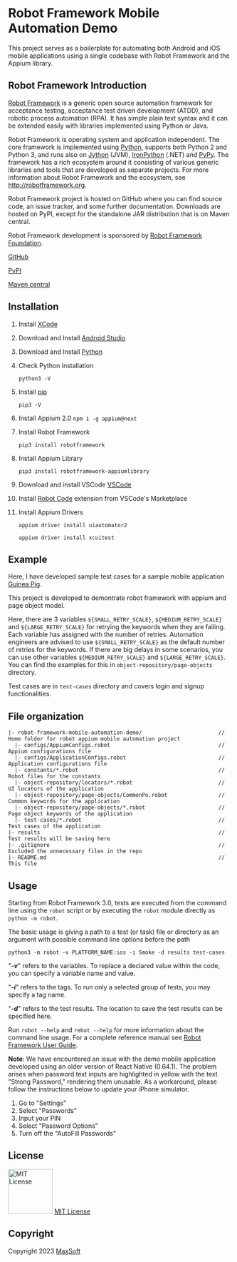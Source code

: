 # Robot Framework Mobile Automation Demo

This project serves as a boilerplate for automating both Android and iOS mobile applications using a single codebase with Robot Framework and the Appium library.

## Robot Framework Introduction
[Robot Framework](http://robotframework.org) is a generic open source
automation framework for acceptance testing, acceptance test driven
development (ATDD), and robotic process automation (RPA). It has simple plain
text syntax and it can be extended easily with libraries implemented using
Python or Java.

Robot Framework is operating system and application independent. The core
framework is implemented using [Python](http://python.org), supports both
Python 2 and Python 3, and runs also on [Jython](http://jython.org) (JVM),
[IronPython](http://ironpython.net) (.NET) and [PyPy](http://pypy.org).
The framework has a rich ecosystem around it consisting of various generic
libraries and tools that are developed as separate projects. For more
information about Robot Framework and the ecosystem, see
http://robotframework.org.

Robot Framework project is hosted on GitHub where you can find source code,
an issue tracker, and some further documentation. Downloads are hosted on PyPI, except
for the standalone JAR distribution that is on Maven central.

Robot Framework development is sponsored by [Robot Framework Foundation](http://robotframework.org/foundation).

[GitHub](https://github.com/robotframework/robotframework)

[PyPI](https://pypi.python.org/pypi/robotframework)

[Maven central](http://search.maven.org/#search%7Cga%7C1%7Ca%3Arobotframework)

## Installation
1. Install [XCode](https://apps.apple.com/us/app/xcode/id497799835?mt=12 "XCode")

2. Download and Install [Android Studio](https://developer.android.com/codelabs/basic-android-kotlin-compose-install-android-studio "Android Studio")

3. Download and Install [Python](https://www.python.org/downloads/ "Python")

4. Check Python installation

    `python3 -V`

5. Install [pip](https://pip.pypa.io/ "pip")

    `pip3 -V`

6. Install Appium 2.0
    `npm i -g appium@next`

7. Install Robot Framework

    `pip3 install robotframework`
    
8. Install Appium Library

    `pip3 install robotframework-appiumlibrary`
    
9. Download and install VSCode [VSCode](https://code.visualstudio.com/docs/?dv=osx "VSCode")

10. Install [Robot Code](https://marketplace.visualstudio.com/items?itemName=d-biehl.robotcode "Robot Code") extension from VSCode's Marketplace

11. Install Appium Drivers 

    `appium driver install uiautomator2`
    
    `appium driver install xcuitest`

## Example
Here, I have developed sample test cases for a sample mobile application [Guinea Pig](https://github.com/webdriverio/native-demo-app/).

This project is developed to demontrate robot framework with appium and page object model.

Here, there are 3 variables `${SMALL_RETRY_SCALE}`, `${MEDIUM_RETRY_SCALE}` and `${LARGE_RETRY_SCALE}` for retrying the keywords when they are failing. Each variable has assigned with the number of retries. Automation engineers are advised to use `${SMALL_RETRY_SCALE}` as the default number of retries for the keywords. If there are big delays in some scenarios, you can use other variables `${MEDIUM_RETRY_SCALE}` and `${LARGE_RETRY_SCALE}`. You can find the examples for this in `object-repository/page-objects` directory.

Test cases are in `test-cases` directory and covers login and signup functionalities.

## File organization
```
|- robot-framework-mobile-automation-demo/                        // Home folder for robot appium mobile automation project
  |- configs/AppiumConfigs.robot                                  // Appium configurations file
  |- configs/ApplicationConfigs.robot                             // Application configurations file
  |- constants/*.robot                                            // Robot files for the constants
  |- object-repository/locators/*.robot                           // UI locators of the application
  |- object-repository/page-objects/CommonPo.robot                // Common keywords for the application
  |- object-repository/page-objects/*.robot                       // Page object keywords of the application
  |- test-cases/*.robot                                           // Test cases of the application
|- results                                                        // Test results will be saving here
|- .gitignore                                                     // Excluded the unnecessary files in the repo
|- README.md                                                      // This file
```

## Usage
Starting from Robot Framework 3.0, tests are executed from the command line
using the ``robot`` script or by executing the ``robot`` module directly
as ``python -m robot``.

The basic usage is giving a path to a test (or task) file or directory as an
argument with possible command line options before the path

    python3 -m robot -v PLATFORM_NAME:ios -i Smoke -d results test-cases

"***-v***" refers to the variables. To replace a declared value within the code, you can specify a variable name and value.

"***-i***" refers to the tags. To run only a selected group of tests, you may specify a tag name.

"***-d***" refers to the test results. The location to save the test results can be specified here.

Run ``robot --help`` and ``rebot --help`` for more information about the command
line usage. For a complete reference manual see [Robot Framework User Guide](https://robotframework.org/robotframework/latest/RobotFrameworkUserGuide.html "Robot Framework User Guide").

**Note**: We have encountered an issue with the demo mobile application developed using an older version of React Native (0.64.1). The problem arises when password text inputs are highlighted in yellow with the text "Strong Password," rendering them unusable. As a workaround, please follow the instructions below to update your iPhone simulator.

1. Go to "Settings"
2. Select "Passwords"
3. Input your PIN
4. Select "Password Options"
5. Turn off the "AutoFill Passwords"

## License
<img src="https://upload.wikimedia.org/wikipedia/commons/thumb/0/0b/License_icon-mit-2.svg/2000px-License_icon-mit-2.svg.png" alt="MIT License" width="100" height="100"/> [MIT License](https://opensource.org/licenses/MIT)

## Copyright
Copyright 2023 [MaxSoft](https://maxsoftlk.github.io/ "MaxSoft")
